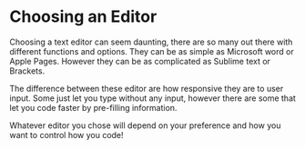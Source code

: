 
# Choosing an Editor

Choosing a text editor can seem daunting, there are so many out there with different functions and options. They can be as simple as Microsoft word or Apple Pages. However they can be as complicated as Sublime text or Brackets. 

The difference between these editor are how responsive they are to user input. Some just let you type without any input, however there are some that let you code faster by pre-filling information.

Whatever editor you chose will depend on your preference and how you want to control how you code!
